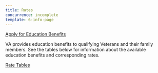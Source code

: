 ```yaml
---
title: Rates
concurrence: incomplete
template: 6-info-page
---
```


<div class="main" role="main" markdown="0">

<div class="va-action-bar--header">
  <div class="row">
    <div class="small-12 columns">
      <a class="usa-button-primary va-button-primary" href="/education/apply-for-education-benefits/">Apply for Education Benefits</a>
    </div>
  </div>
</div>

<div class="section one" markdown="0">
<div class="primary" markdown="0">
<div class="row" markdown="0">
<div class="small-12 columns usa-content" markdown="0">

<div markdown="1">

VA provides education benefits to qualifying Veterans and their family members. See the tables below for information about the available education benefits and corresponding rates.

[Rate Tables](http://www.benefits.va.gov/GIBILL/resources/benefits_resources/rate_tables.asp#ch33)

</div>

</div>
</div>
</div>
</div>

</div>
